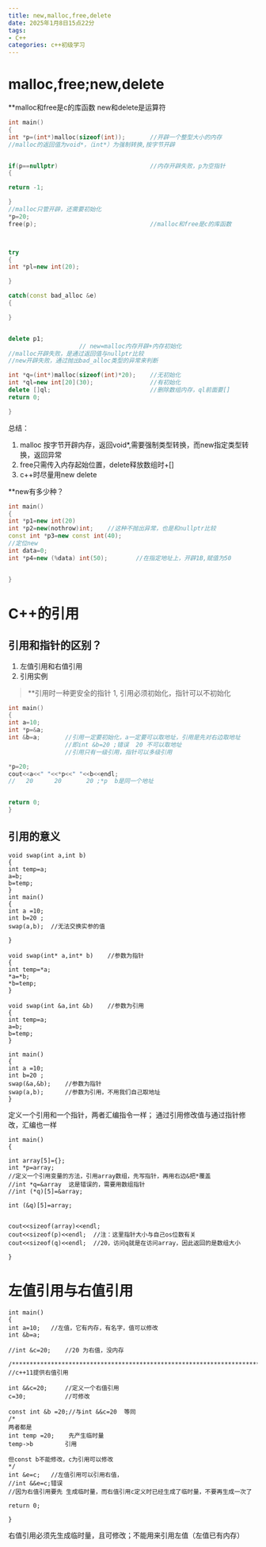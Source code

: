 ```yaml
---
title: new,malloc,free,delete
date: 2025年1月8日15点22分
tags:
- C++
categories: c++初级学习
---
```

# malloc,free;new,delete
**malloc和free是c的库函数
new和delete是运算符
``` c++
int main()
{
int *p=(int*)malloc(sizeof(int));		//开辟一个整型大小的内存
//malloc的返回值为void*，（int*）为强制转换,按字节开辟


if(p==nullptr)							//内存开辟失败，p为空指针
{

return -1;

}
//malloc只管开辟，还需要初始化
*p=20;
free(p);								//malloc和free是c的库函数



try
{
int *pl=new int(20);

}

catch(const bad_alloc &e)
{

}


delete p1;
					// new=malloc内存开辟+内存初始化
//malloc开辟失败，是通过返回值与nullptr比较
//new开辟失败，通过抛出bad_alloc类型的异常来判断

int *q=(int*)malloc(sizeof(int)*20);	//无初始化
int *ql=new int[20](30);				//有初始化
delete []ql;							//删除数组内存，ql前面要[]
return 0; 

}
```
总结：
1. malloc 按字节开辟内存，返回void\*,需要强制类型转换，而new指定类型转换，返回异常
2. free只需传入内存起始位置，delete释放数组时+[]
3. c++时尽量用new delete

**new有多少种？
``` c++
int main()
{
int *p1=new int(20)
int *p2=new(nothrow)int;	//这种不抛出异常，也是和nullptr比较
const int *p3=new const int(40);
//定位new
int data=0;
int *p4=new (%data) int(50);		//在指定地址上，开辟1B,赋值为50


}
```
# C++的引用
## 引用和指针的区别？
1. 左值引用和右值引用
2. 引用实例
>**引用时一种更安全的指针
>1, 引用必须初始化，指针可以不初始化
>
``` C++
int main()
{
int a=10;
int *p=&a;
int &b=a;		//引用一定要初始化，a一定要可以取地址，引用是先对右边取地址
				//即int &b=20 ;错误  20 不可以取地址
				//引用只有一级引用，指针可以多级引用

*p=20;
cout<<a<<" "<<*p<<" "<<b<<endl;
//   20      20       20 ;*p  b是同一个地址


return 0;
}
```

## 引用的意义
```
void swap(int a,int b)
{
int temp=a;
a=b;
b=temp;
}
int main()
{
int a =10;
int b=20 ;
swap(a,b);	//无法交换实参的值

}
```

```
void swap(int* a,int* b)	//参数为指针
{
int temp=*a;
*a=*b;
*b=temp;
}

void swap(int &a,int &b)	//参数为引用
{
int temp=a;
a=b;
b=temp;
}

int main()
{
int a =10;
int b=20 ;
swap(&a,&b);	//参数为指针
swap(a,b);		//参数为引用，不用我们自己取地址
}

```

定义一个引用和一个指针，两者汇编指令一样；
通过引用修改值与通过指针修改，汇编也一样

```
int main()
{

int array[5]={};
int *p=array;
//定义一个引用变量的方法，引用array数组，先写指针，再用右边&把*覆盖
//int *q=&array  这是错误的，需要用数组指针
//int (*q)[5]=&array;

int (&q)[5]=array;


cout<<sizeof(array)<<endl;
cout<<sizeof(p)<<endl;	//注：这里指针大小与自己os位数有关
cout<<sizeof(q)<<endl;	//20，访问q就是在访问array，因此返回的是数组大小

}
```
# 左值引用与右值引用
```
int main()
{
int a=10;	//左值，它有内存，有名字，值可以修改
int &b=a;

//int &c=20;	//20 为右值，没内存

/**********************************************************************/
//c++11提供右值引用

int &&c=20;		//定义一个右值引用
c=30;			//可修改

const int &b =20;//与int &&c=20	等同
/*
两者都是
int temp =20;    先产生临时量
temp->b			引用

但const b不能修改，c为引用可以修改
*/
int &e=c;	//左值引用可以引用右值， 
//int &&e=c;错误
//因为右值引用要先 生成临时量，而右值引用c定义时已经生成了临时量，不要再生成一次了

return 0;

}
```
右值引用必须先生成临时量，且可修改；不能用来引用左值（左值已有内存）